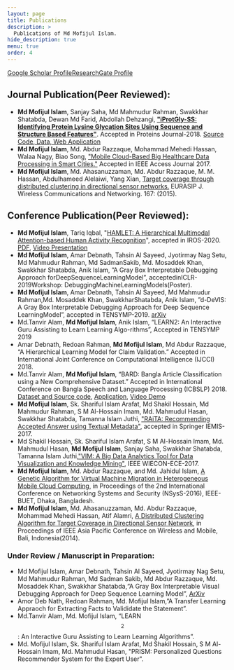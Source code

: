 ```yaml
---
layout: page
title: Publications
description: >
  Publications of Md Mofijul Islam.
hide_description: true
menu: true
order: 4
---
```

<a href="https://scholar.google.com/citations?hl=en&user=FYy4ZxYAAAAJ" target="_blank">Google Scholar Profile</a><a href="https://www.researchgate.net/profile/Md_Mofijul_Islam" target="_blank">ResearchGate Profile</a>

## Journal Publication(Peer Reviewed):
* **Md Mofijul Islam**, Sanjay Saha, Md Mahmudur Rahman, Swakkhar Shatabda, Dewan Md Farid, Abdollah Dehzangi, [**"iProtGly-SS: Identifying Protein Lysine Glycation Sites Using Sequence and Structure Based Features"**](https://www.ncbi.nlm.nih.gov/pubmed/29675975). Accepted in Proteins Journal-2018. [Source Code, Data, Web Application](http://brl.uiu.ac.bd/iprotgly-ss/)
* **Md Mofijul Islam**, Md. Abdur Razzaque, Mohammad Mehedi Hassan, Walaa Nagy, Biao Song, ["Mobile Cloud-Based Big Healthcare Data Processing in Smart Cities."](http://ieeexplore.ieee.org/document/7933943/) Accepted in IEEE Access Journal 2017.
* **Md Mofijul Islam**, Md. Ahasanuzzaman, Md. Abdur Razzaque, M. M. Hassan, Abdulhameed Alelaiwi, Yang Xian, [Target coverage through distributed clustering in directional sensor networks.](http://link.springer.com/article/10.1186/s13638-015-0394-2) EURASIP J. Wireless Communications and Networking. 167: (2015).

## Conference Publication(Peer Reviewed):
* **Md Mofijul Islam**, Tariq Iqbal, "[HAMLET: A Hierarchical Multimodal Attention-based Human Activity Recognition](https://arxiv.org/abs/2008.01148)", accepted in IROS-2020. [PDF](https://arxiv.org/pdf/2008.01148.pdf), [Video Presentation](https://youtu.be/BZ7vmwNczSs)
* **Md Mofijul Islam**, Amar Debnath, Tahsin Al Sayeed, Jyotirmay Nag Setu, Md Mahmudur Rahman, Md SadmanSakib, Md. Mosaddek Khan, Swakkhar Shatabda, Anik Islam, ”A Gray Box Interpretable Debugging Approach forDeepSequenceLearningModel”, acceptedinICLR-2019Workshop: DebuggingMachineLearningModels(Poster).
* **Md Mofijul Islam**, Amar Debnath, Tahsin Al Sayeed, Md Mahmudur Rahman,Md. Mosaddek Khan, SwakkharShatabda, Anik Islam, ”d-DeVIS: A Gray Box Interpretable Debugging Approach for Deep Sequence LearningModel”, accepted in TENSYMP-2019. [arXiv](https://arxiv.org/abs/1811.08374)
* Md.Tanvir Alam, **Md Mofijul Islam**, Anik Islam, “LEARN2: An Interactive Guru Assisting to Learn Learning Algo-rithms”, Accepted in TENSYMP 2019
* Amar Debnath, Redoan Rahman, **Md Mofijul Islam**, Md Abdur Razzaque, “A Hierarchical Learning Model for Claim Validation.” Accepted in International Joint Conference on Computational Intelligence (IJCCI) 2018.
* Md.Tanvir Alam, **Md Mofijul Islam**, “BARD: Bangla Article Classification using a New Comprehensive Dataset.” Accepted in International Conference on Bangla Speech and Language Processing (ICBSLP) 2018. [Dataset and Source code](https://github.com/tanvirfahim15/BARD-Bangla-Article-Classifier), [Application](http://bard2018.pythonanywhere.com), [Video Demo](https://www.youtube.com/watch?v=vxwSlwaJ5o4)
* **Md Mofijul Islam**, Sk. Shariful Islam Arafat, Md Shakil Hossain, Md Mahmudur Rahman, S M Al-Hossain Imam, Md. Mahmudul Hasan, Swakkhar Shatabda, Tamanna Islam Juthi, ["RAiTA: Recommending Accepted Answer using Textual Metadata"](https://link.springer.com/chapter/10.1007/978-981-13-1498-8_11), accepted in Springer IEMIS-2017.
* Md Shakil Hossain, Sk. Shariful Islam Arafat, S M Al-Hossain Imam, Md. Mahmudul Hasan, **Md Mofijul Islam**, Sanjay Saha, Swakkhar Shatabda, Tamanna Islam Juthi,["VIM: A Big Data Analytics Tool for Data Visualization and Knowledge Mining"](https://ieeexplore.ieee.org/document/8468939/), IEEE WIECON-ECE-2017.
* **Md Mofijul Islam**, Md. Abdur Razzaque, and Md. Jahidul Islam, [A Genetic Algorithm for Virtual Machine Migration in Heterogeneous Mobile Cloud Computing](http://ieeexplore.ieee.org/xpl/articleDetails.jsp?arnumber=7400696), in Proceedings of the 2nd International Conference on Networking Systems and Security (NSysS-2016), IEEE-BUET, Dhaka, Bangladesh.
* **Md Mofijul Islam**, Md. Ahasanuzzaman, Md. Abdur Razzaque, Mohammad Mehedi Hassan, Atif Alamri, [A Distributed Clustering Algorithm for Target Coverage in Directional Sensor Network](http://ieeexplore.ieee.org/document/6920259/), in Proceedings of IEEE Asia Pacific Conference on Wireless and Mobile, Bali, Indonesia(2014).

### Under Review / Manuscript in Preparation:
* Md Mofijul Islam, Amar Debnath, Tahsin Al Sayeed, Jyotirmay Nag Setu, Md Mahmudur Rahman, Md Sadman Sakib, Md Abdur Razzaque, Md. Mosaddek Khan, Swakkhar Shatabda,“A Gray Box Interpretable Visual Debugging Approach for Deep Sequence Learning Model”, [ArXiv](https://arxiv.org/abs/1811.08374)
* Amor Deb Nath, Redoan Rahman, Md. Mofijul Islam,”A Transfer Learning Appraoch for Extracting Facts to Valididate the Statement”.
* Md.Tanvir Alam, Md. Mofijul Islam, “LEARN$$^2$$: An Interactive Guru Assisting to Learn Learning Algorithms”.
* Md. Mofijul Islam, Sk. Shariful Islam Arafat, Md Shakil Hossain, S M Al-Hossain Imam, Md. Mahmudul Hasan, "PRISM: Personalized Questions Recommender System for the Expert User".
